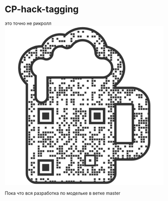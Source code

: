 # CP-hack-tagging
это точно не рикролл
![QR-to-APP](qr-to-app.png)

Пока что вся разработка по модельке в ветке master
